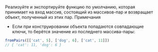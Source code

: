 Реализуйте и экспортируйте функцию по умолчанию, которая принимает на вход массив, состоящий из массивов-пар и возвращает объект, полученный из этих пар.
Примечания

* Если при конструировании объекта попадаются совпадающие ключи, то берётся значение из последнего массива-пары:

```js
fromPairs([['cat', 5], ['dog', 6], ['cat', 11]])
// { 'cat': 11, 'dog': 6 }
```
